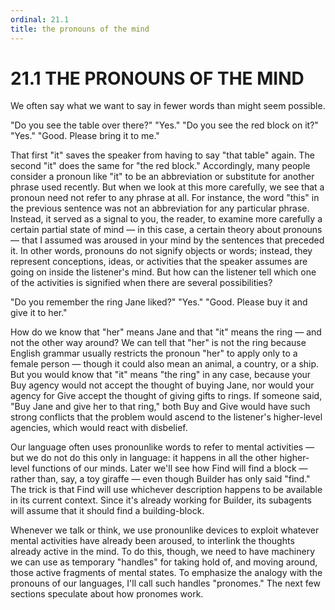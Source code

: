 ```yaml
---
ordinal: 21.1
title: the pronouns of the mind
---
```


# 21.1 THE PRONOUNS OF THE MIND

We often say what we want to say in fewer words than might seem possible.

"Do you see the table over there?" "Yes." "Do you see the red block on it?" "Yes." "Good. Please bring it to me."

That first "it" saves the speaker from having to say "that table" again. The second "it" does the same for "the red block." Accordingly, many people consider a pronoun like "it" to be an abbreviation or substitute for another phrase used recently. But when we look at this more carefully, we see that a pronoun need not refer to any phrase at all. For instance, the word "this" in the previous sentence was not an abbreviation for any particular phrase. Instead, it served as a signal to you, the reader, to examine more carefully a certain partial state of mind &mdash; in this case, a certain theory about pronouns &mdash; that I assumed was aroused in your mind by the sentences that preceded it. In other words, pronouns do not signify objects or words; instead, they represent conceptions, ideas, or activities that the speaker assumes are going on inside the listener's mind. But how can the listener tell which one of the activities is signified when there are several possibilities?

"Do you remember the ring Jane liked?" "Yes." "Good. Please buy it and give it to her."

How do we know that "her" means Jane and that "it" means the ring &mdash; and not the other way around? We can tell that "her" is not the ring because English grammar usually restricts the pronoun "her" to apply only to a female person &mdash; though it could also mean an animal, a country, or a ship. But you would know that "it" means "the ring" in any case, because your Buy agency would not accept the thought of buying Jane, nor would your agency for Give accept the thought of giving gifts to rings. If someone said, "Buy Jane and give her to that ring," both Buy and Give would have such strong conflicts that the problem would ascend to the listener's higher-level agencies, which would react with disbelief.

Our language often uses pronounlike words to refer to mental activities &mdash; but we do not do this only in language: it happens in all the other higher-level functions of our minds. Later we'll see how Find will find a block &mdash; rather than, say, a toy giraffe &mdash; even though Builder has only said "find." The trick is that Find will use whichever description happens to be available in its current context. Since it's already working for Builder, its subagents will assume that it should find a building-block.

Whenever we talk or think, we use pronounlike devices to exploit whatever mental activities have already been aroused, to interlink the thoughts already active in the mind. To do this, though, we need to have machinery we can use as temporary "handles" for taking hold of, and moving around, those active fragments of mental states. To emphasize the analogy with the pronouns of our languages, I'll call such handles "pronomes." The next few sections speculate about how pronomes work.
